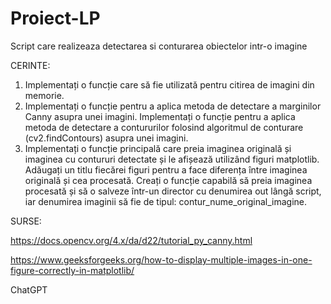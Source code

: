 # Proiect-LP
Script care realizeaza detectarea si conturarea obiectelor intr-o imagine

CERINTE:
  1. Implementați o funcție care să fie utilizată pentru citirea de imagini din memorie.
  2. Implementați o funcție pentru a aplica metoda de detectare a marginilor Canny asupra unei imagini. Implementați o funcție pentru a aplica metoda de detectare a contururilor folosind algoritmul de conturare (cv2.findContours) asupra unei imagini.
  3. Implementați o funcție principală care preia imaginea originală și imaginea cu contururi detectate și le afișează utilizând figuri matplotlib. Adăugați un titlu fiecărei figuri pentru a face diferența între imaginea originală și cea procesată. Creați o funcție capabilă să preia imaginea procesată și să o salveze într-un director cu denumirea out lângă script, iar denumirea imaginii să fie de tipul: contur_nume_original_imagine.

SURSE:

  https://docs.opencv.org/4.x/da/d22/tutorial_py_canny.html  
  
  https://www.geeksforgeeks.org/how-to-display-multiple-images-in-one-figure-correctly-in-matplotlib/ 
  
  ChatGPT
